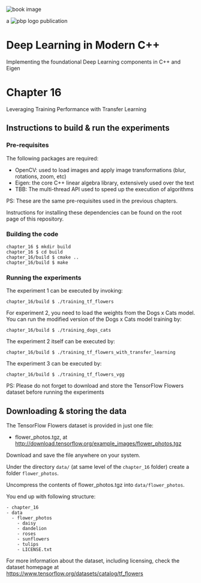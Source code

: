 ![book image](../media/book-image.png)

a ![pbp logo](../media/pbp.png) publication

# Deep Learning in Modern C++
Implementing the foundational Deep Learning components in C++ and Eigen

# Chapter 16
Leveraging Training Performance with Transfer Learning

## Instructions to build & run the experiments

### Pre-requisites

The following packages are required:

- OpenCV: used to load images and apply image transformations (blur, rotations, zoom, etc)
- Eigen: the core C++ linear algebra library, extensively used over the text
- TBB: The multi-thread API used to speed up the execution of algorithms

PS: These are the same pre-requisites used in the previous chapters.

Instructions for installing these dependencies can be found on the root page of this repository.

### Building the code

```
chapter_16 $ mkdir build
chapter_16 $ cd build
chapter_16/build $ cmake ..
chapter_16/build $ make
```

### Running the experiments

The experiment 1 can be executed by invoking:

```
chapter_16/build $ ./training_tf_flowers
```

For experiment 2, you need to load the weights from the Dogs x Cats model.
You can run the modified version of the Dogs x Cats model training by:

```
chapter_16/build $ ./training_dogs_cats
```

The experiment 2 itself can be executed by:

```
chapter_16/build $ ./training_tf_flowers_with_transfer_learning
```

The experiment 3 can be executed by:

```
chapter_16/build $ ./training_tf_flowers_vgg
```
PS: Please do not forget to download and store the TensorFlow Flowers dataset before running the experiments

## Downloading & storing the data

The TensorFlow Flowers dataset is provided in just one file:

- flower_photos.tgz, at http://download.tensorflow.org/example_images/flower_photos.tgz

Download and save the file anywhere on your system.

Under the directory `data/` (at same level of the `chapter_16` folder) create a folder `flower_photos`.

Uncompress the contents of flower_photos.tgz into `data/flower_photos`.

You end up with following structure:

```
- chapter_16
- data
  - flower_photos
    - daisy
    - dandelion
    - roses
    - sunflowers
    - tulips
    - LICENSE.txt
```

For more information about the dataset, including licensing, check the dataset homepage at https://www.tensorflow.org/datasets/catalog/tf_flowers